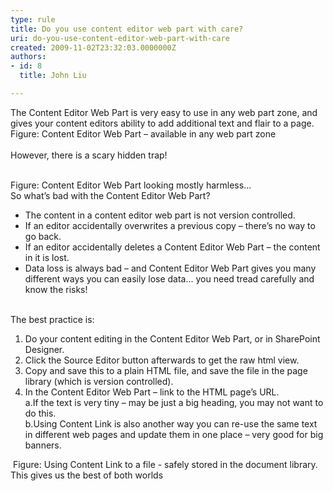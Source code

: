 ```yaml
---
type: rule
title: Do you use content editor web part with care?
uri: do-you-use-content-editor-web-part-with-care
created: 2009-11-02T23:32:03.0000000Z
authors:
- id: 8
  title: John Liu

---
```




<span class='intro'> The Content Editor Web Part is very easy to use in any web part zone, and gives your content editors ability to add additional text and flair to a page.<br>
<img src="/PublishingImages/ContentEditorWebPart_Small.jpg" class="ms-rteCustom-ImageArea" alt="" /><span class="ms-rteCustom-FigureNormal">Figure&#58; Content Editor Web Part – available in any web part zone<br>
</span><br>
However, there is a scary hidden trap!
 </span>


  <br>
<img src="/PublishingImages/ContentEditorWebPart02_Small.jpg" class="ms-rteCustom-ImageArea" alt="" /><font class="ms-rteCustom-FigureNormal">Figure&#58; Content Editor Web Part looking mostly harmless... &#160; </font><br>
So what’s bad with the Content Editor Web Part?<br>
<ul>
    <li>The content in a content editor web part is not version controlled. </li>
    <li>If an editor accidentally overwrites a previous copy – there’s no way to go back. </li>
    <li>If an editor accidentally deletes a Content Editor Web Part – the content in it is lost. </li>
    <li>Data loss is always bad – and Content Editor Web Part gives you many different ways you can easily lose data... you need tread carefully and know the risks! </li>
</ul>
<br>
The best practice is&#58; <br>
<ol>
    <li>Do your content editing in the Content Editor Web Part, or in SharePoint Designer.</li>
    <li>Click the Source Editor button afterwards to get the&#160;raw html view. </li>
    <li>Copy and save this to a plain HTML file, and save the file in the page library (which is version controlled). </li>
    <li>In the Content Editor Web Part – link to the HTML page’s URL.<br>
    a.If the text is very tiny – may be just a big heading, you may not want to do this.<br>
    b.Using Content Link is also another way you can re-use the same text in different web pages and update them in one place – very good for big banners. </li>
</ol>
<img src="/PublishingImages/ContentEditorWebPart03_Small.jpg" class="ms-rteCustom-ImageArea" alt="" /> <font class="ms-rteCustom-FigureNormal">Figure&#58; Using Content Link to a file - safely stored in the document library. This gives us the best of both worlds </font>



